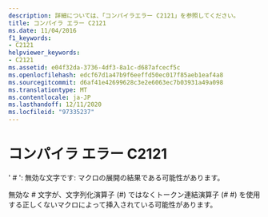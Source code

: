 ```yaml
---
description: 詳細については、「コンパイラエラー C2121」を参照してください。
title: コンパイラ エラー C2121
ms.date: 11/04/2016
f1_keywords:
- C2121
helpviewer_keywords:
- C2121
ms.assetid: e04f32da-3736-4df3-8a1c-d687afcecf5c
ms.openlocfilehash: edcf67d1a47b9f6eeffd50ec017f85aeb1eaf4a8
ms.sourcegitcommit: d6af41e42699628c3e2e6063ec7b03931a49a098
ms.translationtype: MT
ms.contentlocale: ja-JP
ms.lasthandoff: 12/11/2020
ms.locfileid: "97335237"
---
```

# <a name="compiler-error-c2121"></a>コンパイラ エラー C2121

' # ': 無効な文字です: マクロの展開の結果である可能性があります。

無効な # 文字が、文字列化演算子 (#) ではなくトークン連結演算子 (# #) を使用する正しくないマクロによって挿入されている可能性があります。
